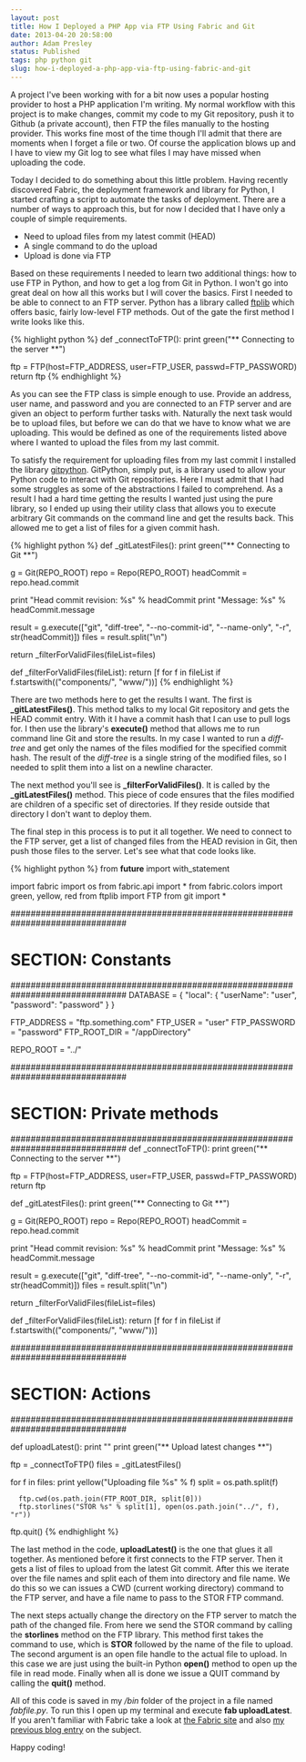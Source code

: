 ```yaml
---
layout: post
title: How I Deployed a PHP App via FTP Using Fabric and Git
date: 2013-04-20 20:58:00
author: Adam Presley
status: Published
tags: php python git
slug: how-i-deployed-a-php-app-via-ftp-using-fabric-and-git
---
```


A project I've been working with for a bit now uses a popular hosting
provider to host a PHP application I'm writing. My normal workflow with
this project is to make changes, commit my code to my Git repository,
push it to Github (a private account), then FTP the files manually to
the hosting provider. This works fine most of the time though I'll admit
that there are moments when I forget a file or two. Of course the
application blows up and I have to view my Git log to see what files I
may have missed when uploading the code.

Today I decided to do something about this little problem. Having
recently discovered Fabric, the deployment framework and library for
Python, I started crafting a script to automate the tasks of deployment.
There are a number of ways to approach this, but for now I decided that
I have only a couple of simple requirements.

* Need to upload files from my latest commit (HEAD)
* A single command to do the upload
* Upload is done via FTP

Based on these requirements I needed to learn two additional things: how
to use FTP in Python, and how to get a log from Git in Python. I won't
go into great deal on how all this works but I will cover the basics.
First I needed to be able to connect to an FTP server. Python has a
library called [ftplib](http://docs.python.org/2/library/ftplib.html) which offers basic, fairly low-level FTP
methods. Out of the gate the first method I write looks like this.

{% highlight python %}
def _connectToFTP():
   print green("** Connecting to the server **")

   ftp = FTP(host=FTP_ADDRESS, user=FTP_USER, passwd=FTP_PASSWORD)
   return ftp
{% endhighlight %}

As you can see the FTP class is simple enough to use. Provide an
address, user name, and password and you are connected to an FTP server
and are given an object to perform further tasks with. Naturally the
next task would be to upload files, but before we can do that we have to
know what we are uploading. This would be defined as one of the
requirements listed above where I wanted to upload the files from my
last commit.

To satisfy the requirement for uploading files from my last commit I
installed the library [gitpython](https://github.com/gitpython-developers/GitPython). GitPython, simply put, is a
library used to allow your Python code to interact with Git
repositories. Here I must admit that I had some struggles as some of the
abstractions I failed to comprehend. As a result I had a hard time
getting the results I wanted just using the pure library, so I ended up
using their utility class that allows you to execute arbitrary Git
commands on the command line and get the results back. This allowed me
to get a list of files for a given commit hash.

{% highlight python %}
def _gitLatestFiles():
   print green("** Connecting to Git **")

   g = Git(REPO_ROOT)
   repo = Repo(REPO_ROOT)
   headCommit = repo.head.commit

   print "Head commit revision: %s" % headCommit
   print "Message: %s" % headCommit.message

   result = g.execute(["git", "diff-tree", "--no-commit-id", "--name-only", "-r", str(headCommit)])
   files = result.split("\n")

   return _filterForValidFiles(fileList=files)

def _filterForValidFiles(fileList):
   return [f for f in fileList if f.startswith(("components/", "www/"))]
{% endhighlight %}

There are two methods here to get the results I want. The first is
**_gitLatestFiles()**. This method talks to my local Git repository and
gets the HEAD commit entry. With it I have a commit hash that I can use
to pull logs for. I then use the library's **execute()** method that
allows me to run command line Git and store the results. In my case I
wanted to run a *diff-tree* and get only the names of the files modified
for the specified commit hash. The result of the *diff-tree* is a single
string of the modified files, so I needed to split them into a list on a
newline character.

The next method you'll see is **_filterForValidFiles()**. It is called
by the **_gitLatestFiles()** method. This piece of code ensures that
the files modified are children of a specific set of directories. If
they reside outside that directory I don't want to deploy them.

The final step in this process is to put it all together. We need to
connect to the FTP server, get a list of changed files from the HEAD
revision in Git, then push those files to the server. Let's see what
that code looks like.

{% highlight python %}
from __future__ import with_statement

import fabric
import os
from fabric.api import *
from fabric.colors import green, yellow, red
from ftplib import FTP
from git import *

###############################################################################
# SECTION: Constants
###############################################################################
DATABASE = {
   "local": {
      "userName": "user",
      "password": "password"
   }
}

FTP_ADDRESS = "ftp.something.com"
FTP_USER = "user"
FTP_PASSWORD = "password"
FTP_ROOT_DIR = "/appDirectory"

REPO_ROOT = "../"


###############################################################################
# SECTION: Private methods
###############################################################################
def _connectToFTP():
   print green("** Connecting to the server **")

   ftp = FTP(host=FTP_ADDRESS, user=FTP_USER, passwd=FTP_PASSWORD)
   return ftp

def _gitLatestFiles():
   print green("** Connecting to Git **")

   g = Git(REPO_ROOT)
   repo = Repo(REPO_ROOT)
   headCommit = repo.head.commit

   print "Head commit revision: %s" % headCommit
   print "Message: %s" % headCommit.message

   result = g.execute(["git", "diff-tree", "--no-commit-id", "--name-only", "-r", str(headCommit)])
   files = result.split("\n")

   return _filterForValidFiles(fileList=files)

def _filterForValidFiles(fileList):
   return [f for f in fileList if f.startswith(("components/", "www/"))]


###############################################################################
# SECTION: Actions
###############################################################################

def uploadLatest():
   print ""
   print green("** Upload latest changes **")

   ftp = _connectToFTP()
   files = _gitLatestFiles()

   for f in files:
      print yellow("Uploading file %s" % f)
      split = os.path.split(f)

      ftp.cwd(os.path.join(FTP_ROOT_DIR, split[0]))
      ftp.storlines("STOR %s" % split[1], open(os.path.join("../", f), "r"))

   ftp.quit()
{% endhighlight %}

The last method in the code, **uploadLatest()** is the one that glues it
all together. As mentioned before it first connects to the FTP server.
Then it gets a list of files to upload from the latest Git commit. After
this we iterate over the file names and split each of them into
directory and file name. We do this so we can issues a CWD (current
working directory) command to the FTP server, and have a file name to
pass to the STOR FTP command.

The next steps actually change the directory on the FTP server to match
the path of the changed file. From here we send the STOR command by
calling the **storlines** method on the FTP library. This method first
takes the command to use, which is **STOR** followed by the name of the
file to upload. The second argument is an open file handle to the actual
file to upload. In this case we are just using the built-in Python
**open()** method to open up the file in read mode. Finally when all is
done we issue a QUIT command by calling the **quit()** method.

All of this code is saved in my */bin* folder of the project in a file
named *fabfile.py*. To run this I open up my terminal and execute **fab
uploadLatest**. If you aren't familiar with Fabric take a look at [the
Fabric site](http://docs.fabfile.org/en/1.6/) and also
[my previous blog entry](#post/2012/10/my-first-experience-with-fabric-and-amazon-ec2) on the subject.

Happy coding!
